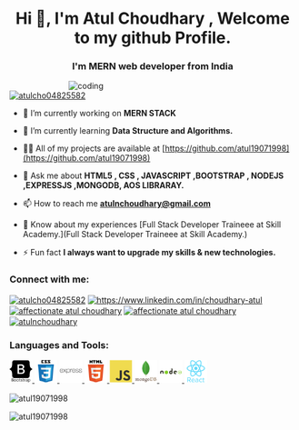  <h1 align="center">Hi 👋, I'm Atul Choudhary , Welcome to my github Profile.</h1>
<h3 align="center">I'm MERN web developer from India</h3>
<img align="right" alt="coding" width="400" src="https://miro.medium.com/max/1272/1*ZSVmWGcc1weENb0ShawWxw.gif">
<p align="left"> <a href="https://twitter.com/atulcho04825582" target="blank"><img src="https://img.shields.io/twitter/follow/atulcho04825582?logo=twitter&style=for-the-badge" alt="atulcho04825582" /></a> </p>

- 🔭 I’m currently working on **MERN STACK**

- 🌱 I’m currently learning **Data Structure and Algorithms.**

- 👨‍💻 All of my projects are available at [https://github.com/atul19071998](https://github.com/atul19071998)

- 💬 Ask me about **HTML5 , CSS , JAVASCRIPT ,BOOTSTRAP , NODEJS ,EXPRESSJS ,MONGODB, AOS LIBRARAY.**

- 📫 How to reach me **atulnchoudhary@gmail.com**

- 📄 Know about my experiences [Full Stack Developer Traineee at Skill Academy.](Full Stack Developer Traineee at Skill Academy.)

- ⚡ Fun fact **I always want to upgrade my skills & new technologies.**

<h3 align="left">Connect with me:</h3>
<p align="left">
<a href="https://twitter.com/atulcho04825582" target="blank"><img align="center" src="https://raw.githubusercontent.com/rahuldkjain/github-profile-readme-generator/master/src/images/icons/Social/twitter.svg" alt="atulcho04825582" height="30" width="40" /></a>
<a href="https://linkedin.com/in/https://www.linkedin.com/in/choudhary-atul" target="blank"><img align="center" src="https://raw.githubusercontent.com/rahuldkjain/github-profile-readme-generator/master/src/images/icons/Social/linked-in-alt.svg" alt="https://www.linkedin.com/in/choudhary-atul" height="30" width="40" /></a>
<a href="https://fb.com/affectionate atul choudhary" target="blank"><img align="center" src="https://raw.githubusercontent.com/rahuldkjain/github-profile-readme-generator/master/src/images/icons/Social/facebook.svg" alt="affectionate atul choudhary" height="30" width="40" /></a>
<a href="https://instagram.com/affectionate atul choudhary" target="blank"><img align="center" src="https://raw.githubusercontent.com/rahuldkjain/github-profile-readme-generator/master/src/images/icons/Social/instagram.svg" alt="affectionate atul choudhary" height="30" width="40" /></a>
<a href="https://www.leetcode.com/atulnchoudhary" target="blank"><img align="center" src="https://raw.githubusercontent.com/rahuldkjain/github-profile-readme-generator/master/src/images/icons/Social/leet-code.svg" alt="atulnchoudhary" height="30" width="40" /></a>
</p>

<h3 align="left">Languages and Tools:</h3>
<p align="left"> <a href="https://getbootstrap.com" target="_blank" rel="noreferrer"> <img src="https://raw.githubusercontent.com/devicons/devicon/master/icons/bootstrap/bootstrap-plain-wordmark.svg" alt="bootstrap" width="40" height="40"/> </a> <a href="https://www.w3schools.com/css/" target="_blank" rel="noreferrer"> <img src="https://raw.githubusercontent.com/devicons/devicon/master/icons/css3/css3-original-wordmark.svg" alt="css3" width="40" height="40"/> </a> <a href="https://expressjs.com" target="_blank" rel="noreferrer"> <img src="https://raw.githubusercontent.com/devicons/devicon/master/icons/express/express-original-wordmark.svg" alt="express" width="40" height="40"/> </a> <a href="https://www.w3.org/html/" target="_blank" rel="noreferrer"> <img src="https://raw.githubusercontent.com/devicons/devicon/master/icons/html5/html5-original-wordmark.svg" alt="html5" width="40" height="40"/> </a> <a href="https://developer.mozilla.org/en-US/docs/Web/JavaScript" target="_blank" rel="noreferrer"> <img src="https://raw.githubusercontent.com/devicons/devicon/master/icons/javascript/javascript-original.svg" alt="javascript" width="40" height="40"/> </a> <a href="https://www.mongodb.com/" target="_blank" rel="noreferrer"> <img src="https://raw.githubusercontent.com/devicons/devicon/master/icons/mongodb/mongodb-original-wordmark.svg" alt="mongodb" width="40" height="40"/> </a> <a href="https://nodejs.org" target="_blank" rel="noreferrer"> <img src="https://raw.githubusercontent.com/devicons/devicon/master/icons/nodejs/nodejs-original-wordmark.svg" alt="nodejs" width="40" height="40"/> </a> <a href="https://reactjs.org/" target="_blank" rel="noreferrer"> <img src="https://raw.githubusercontent.com/devicons/devicon/master/icons/react/react-original-wordmark.svg" alt="react" width="40" height="40"/> </a> </p>

<p><img align="center" src="https://github-readme-stats.vercel.app/api/top-langs?username=atul19071998&show_icons=true&locale=en&layout=compact" alt="atul19071998" /></p>

<p><img align="center" src="https://github-readme-streak-stats.herokuapp.com/?user=atul19071998&" alt="atul19071998" /></p>
